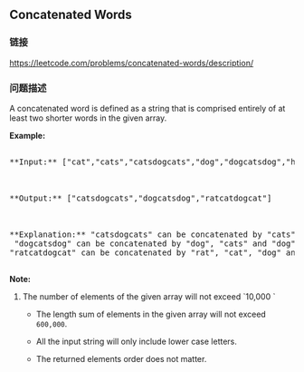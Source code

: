## Concatenated Words  
### 链接  
https://leetcode.com/problems/concatenated-words/description/  
### 问题描述
A concatenated word is defined as a string that is comprised entirely of at least two shorter words in the given array.

**Example:**<br />
<pre>
**Input:** ["cat","cats","catsdogcats","dog","dogcatsdog","hippopotamuses","rat","ratcatdogcat"]

**Output:** ["catsdogcats","dogcatsdog","ratcatdogcat"]

**Explanation:** "catsdogcats" can be concatenated by "cats", "dog" and "cats"; <br> "dogcatsdog" can be concatenated by "dog", "cats" and "dog"; <br>"ratcatdogcat" can be concatenated by "rat", "cat", "dog" and "cat".
</pre>


**Note:**<br>
<ol>
<li>The number of elements of the given array will not exceed `10,000 `
- The length sum of elements in the given array will not exceed `600,000`. 
- All the input string will only include lower case letters.
- The returned elements order does not matter. 
</ol>


